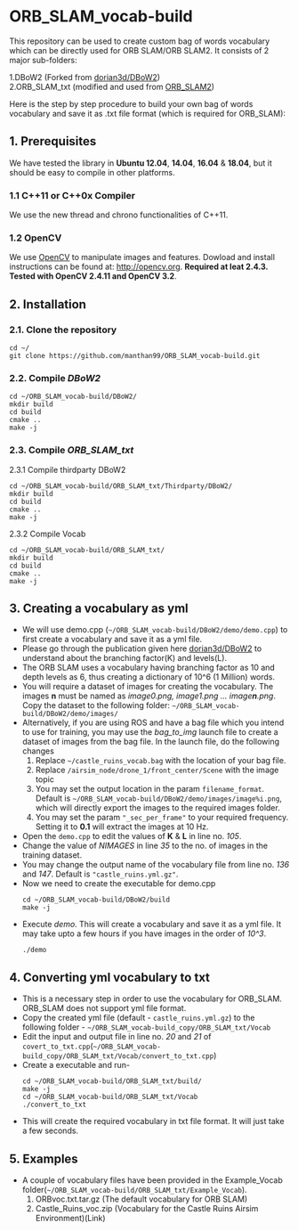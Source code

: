 # ORB_SLAM_vocab-build

This repository can be used to create custom bag of words vocabulary which can be directly used for ORB SLAM/ORB SLAM2.
It consists of 2 major sub-folders:  

1.DBoW2 (Forked from [dorian3d/DBoW2](https://github.com/dorian3d/DBoW2))  
2.ORB_SLAM_txt (modified and used from [ORB_SLAM2](https://github.com/raulmur/ORB_SLAM2))

Here is the step by step procedure to build your own bag of words vocabulary and save it as .txt file format (which is required for ORB_SLAM):

## 1. Prerequisites
We have tested the library in **Ubuntu 12.04**, **14.04**, **16.04** & **18.04**, but it should be easy to compile in other platforms.
### 1.1 C++11 or C++0x Compiler
We use the new thread and chrono functionalities of C++11.
### 1.2 OpenCV
We use [OpenCV](http://opencv.org) to manipulate images and features. Dowload and install instructions can be found at: http://opencv.org. **Required at leat 2.4.3. Tested with OpenCV 2.4.11 and OpenCV 3.2**.


## 2. Installation

### 2.1. Clone the repository
```
cd ~/
git clone https://github.com/manthan99/ORB_SLAM_vocab-build.git
```

### 2.2. Compile *DBoW2*
```
cd ~/ORB_SLAM_vocab-build/DBoW2/
mkdir build
cd build
cmake ..
make -j
```
### 2.3. Compile *ORB_SLAM_txt*

   2.3.1 Compile thirdparty DBoW2  
```
cd ~/ORB_SLAM_vocab-build/ORB_SLAM_txt/Thirdparty/DBoW2/
mkdir build
cd build
cmake ..
make -j
```

   2.3.2 Compile Vocab
```
cd ~/ORB_SLAM_vocab-build/ORB_SLAM_txt/
mkdir build
cd build
cmake ..
make -j
```


## 3. Creating a vocabulary as yml

  * We will use demo.cpp (```~/ORB_SLAM_vocab-build/DBoW2/demo/demo.cpp```) to first create a vocabulary and save it as a yml file.  
  * Please go through the publication given here [dorian3d/DBoW2](https://github.com/dorian3d/DBoW2) to understand about the branching factor(K) and levels(L).
  * The ORB SLAM uses a vocabulary having branching factor as 10 and depth levels as 6, thus creating a dictionary of 10^6 (1 Million) words.
  * You will require a dataset of images for creating the vocabulary. The images **n** must be named as *image0.png, image1.png ... image**n**.png*. Copy the dataset to the following folder: ```~/ORB_SLAM_vocab-build/DBoW2/demo/images/```
  * Alternatively, if you are using ROS and have a bag file which you intend to use for training, you may use the *bag_to_img* launch file to create a dataset of images from the bag file. In the launch file, do the following changes
    1. Replace ```~/castle_ruins_vocab.bag``` with the location of your bag file.  
    2. Replace ```/airsim_node/drone_1/front_center/Scene``` with the image topic
    3. You may set the output location in the param ```filename_format```. Default is ```~/ORB_SLAM_vocab-build/DBoW2/demo/images/image%i.png```, which will directly export the images to the required images folder.
    4. You may set the param ```"_sec_per_frame"``` to your required frequency. Setting it to **0.1** will extract the images at 10 Hz.
  * Open the ```demo.cpp``` to edit the values of **K** & **L** in line no. *105*. 
  * Change the value of *NIMAGES* in line *35* to the no. of images in the training dataset.
  * You may change the output name of the vocabulary file from line no. *136* and *147*. Default is ```"castle_ruins.yml.gz"```.
  * Now we need to create the executable for demo.cpp
     ```
     cd ~/ORB_SLAM_vocab-build/DBoW2/build
     make -j
     ```
  * Execute *demo*. This will create a vocabulary and save it as a yml file. It may take upto a few hours if you have images in the order of *10^3*.
     ```
     ./demo
     ```

## 4. Converting yml vocabulary to txt

  * This is a necessary step in order to use the vocabulary for ORB_SLAM. ORB_SLAM does not support yml file format.
  * Copy the created yml file (default - ```castle_ruins.yml.gz```) to the following folder - ```~/ORB_SLAM_vocab-build_copy/ORB_SLAM_txt/Vocab```
  * Edit the input and output file in line no. *20* and *21* of ```covert_to_txt.cpp```(```~/ORB_SLAM_vocab-build_copy/ORB_SLAM_txt/Vocab/convert_to_txt.cpp```)
  * Create a executable and run-
     ```
     cd ~/ORB_SLAM_vocab-build/ORB_SLAM_txt/build/
     make -j
     cd ~/ORB_SLAM_vocab-build/ORB_SLAM_txt/Vocab
     ./convert_to_txt
     ```
  * This will create the required vocabulary in txt file format. It will just take a few seconds.

## 5. Examples
 
  * A couple of vocabulary files have been provided in the Example_Vocab folder(```~/ORB_SLAM_vocab-build/ORB_SLAM_txt/Example_Vocab```).
    1. ORBvoc.txt.tar.gz (The default vocabulary for ORB SLAM)
    2. Castle_Ruins_voc.zip (Vocabulary for the Castle Ruins Airsim Environment)(Link)
  
